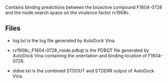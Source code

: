 Contains binding predictions between the bioactive compound F1604-0728 and the nside search space on the virulence factor rv1908c.

## Files

- log.txt is the log file generated by AutoDock Vina.

- rv1908c_F1604-0728_nside.pdbqt is the PDBQT file generated by AutoDock Vina containing the orientation and binding location of F1604-0728.

- stdoe.txt is the combined STDOUT and STDERR output of AutoDock Vina.

